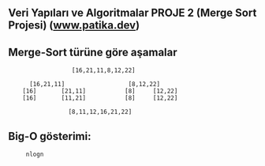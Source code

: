 ## Veri Yapıları ve Algoritmalar PROJE 2 (Merge Sort Projesi) (www.patika.dev)



## Merge-Sort türüne göre aşamalar
  
  
                      [16,21,11,8,12,22]
          
          [16,21,11]                  [8,12,22]
        [16]       [21,11]           [8]     [12,22]
        [16]       [11,21]           [8]     [12,22]
                                        
                     [8,11,12,16,21,22]
   
   
   
   
   ## Big-O gösterimi:
   
         nlogn


